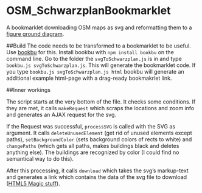 # OSM_SchwarzplanBookmarklet
A bookmarklet downloading OSM maps as svg and reformatting them to a [figure ground diagram](http://en.wikipedia.org/wiki/Figure-ground_diagram).

##Build
The code needs to be transformed to a bookmarklet to be useful. Use [bookbu](https://github.com/ardcore/bookbu.js) for this. Install bookbu with  `npm install bookbu` on the command line. Go to the folder the `svgToSchwarzplan.js` is in and type `bookbu.js svgToSchwarzplan.js`. This will generate the bookmarklet code. If you type `bookbu.js svgToSchwarzplan.js html` bookbu will generate an additional example html-page with a drag-ready bookmakrlet link. 

##Inner workings

The script starts at the very bottom of the file. It checks some conditions. 
If they are met, it calls `makeRequest` which scraps the locations and zoom info and generates an AJAX request for the svg.

If the Request was successful, `processSVG` is called with the SVG as argument. It calls `deleteUnusedElement` (get rid of unused elements except paths), `setBackgroundColor` (sets background colors of rects to white) and 
 `changePaths` (which gets all paths, makes buildings black and deletes anything else). The buildings are recognized by color (I could find no semantical way to do this).
 
After this processing, it calls `download` which takes the svg’s markup-text and generates a link which contains the data of the svg file to download ([HTML5 Magic stuff](http://stackoverflow.com/a/18197511/263398)).
 
